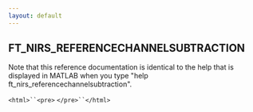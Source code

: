 ```yaml
---
layout: default
---
```


##  FT_NIRS_REFERENCECHANNELSUBTRACTION

Note that this reference documentation is identical to the help that is displayed in MATLAB when you type "help ft_nirs_referencechannelsubtraction".

`<html>``<pre>`
`</pre>``</html>`

